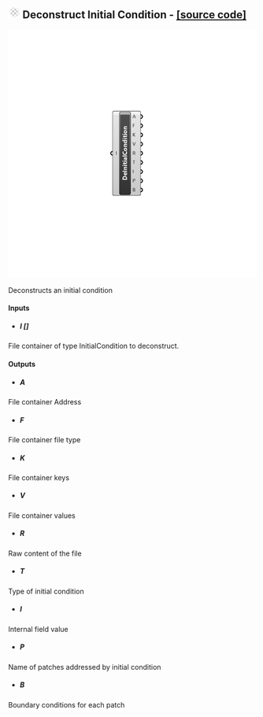 ## ![](../../images/icons/Deconstruct_Initial_Condition.png) Deconstruct Initial Condition - [[source code]](https://github.com/Eddy3D-Dev/Eddy3D/tree/dev/Deconstruct%20Initial%20Condition.cs)

![](../../images/components/Deconstruct_Initial_Condition.png)

Deconstructs an initial condition

#### Inputs
* ##### I []
File container of type InitialCondition to deconstruct.

#### Outputs
* ##### A
File container Address
* ##### F
File container file type
* ##### K
File container keys
* ##### V
File container values
* ##### R
Raw content of the file
* ##### T
Type of initial condition
* ##### I
Internal field value
* ##### P
Name of patches addressed by initial condition
* ##### B
Boundary conditions for each patch